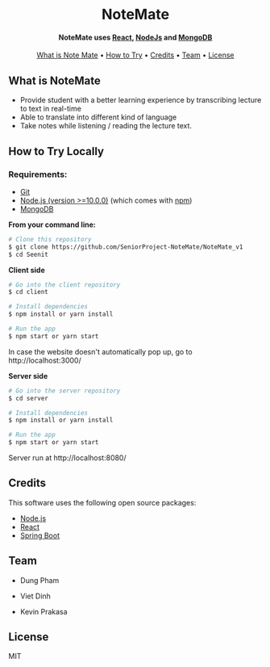<h1 align="center">
  <br>
  <br>
    NoteMate
  <br>
</h1>




<h4 align="center">NoteMate uses <a href="https://reactjs.org/" target="_blank">React</a>, <a href="https://spring.io/" target="_blank">NodeJs</a>
and <a href="https://www.mysql.com/" target="_blank">MongoDB</a></h4>

<p align="center">
  <a href="#what-is-note-mate">What is Note Mate</a> •
  <a href="#how-to-try-locally">How to Try</a> •
  <a href="#credits">Credits</a> •
  <a href="#team">Team</a> •
  <a href="#license">License</a>
</p>

## What is NoteMate
- Provide student with a better learning experience by transcribing lecture to text in real-time 
- Able to translate into different kind of language
- Take notes while listening / reading the lecture text.

## How to Try Locally

### Requirements:
+ [Git](https://git-scm.com)
+ [Node.js (version >=10.0.0)](https://nodejs.org/en/download/) (which comes with [npm](http://npmjs.com))
+ [MongoDB](https://www.mongodb.com/)
  

**From your command line:**

```bash
# Clone this repository
$ git clone https://github.com/SeniorProject-NoteMate/NoteMate_v1
$ cd Seenit
```
**Client side**
```bash
# Go into the client repository
$ cd client

# Install dependencies
$ npm install or yarn install

# Run the app
$ npm start or yarn start
```
In case the website doesn't automatically pop up, go to http://localhost:3000/


**Server side**
```bash
# Go into the server repository
$ cd server

# Install dependencies
$ npm install or yarn install

# Run the app
$ npm start or yarn start
```
Server run at http://localhost:8080/

## Credits

This software uses the following open source packages:

- [Node.js](https://nodejs.org/)
- [React](https://reactjs.org/)
- [Spring Boot](https://spring.io/)

## Team

- Dung Pham

- Viet Dinh

- Kevin Prakasa

## License

MIT

